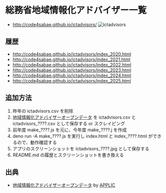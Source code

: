 # 総務省地域情報化アドバイザー一覧

- http://code4sabae.github.io/ictadvisors/
![ictadvisors](https://code4sabae.github.io/ictadvisors/ictadvisors_2025.jpg)  

## 履歴

- http://code4sabae.github.io/ictadvisors/index_2020.html
- http://code4sabae.github.io/ictadvisors/index_2021.html
- http://code4sabae.github.io/ictadvisors/index_2022.html
- http://code4sabae.github.io/ictadvisors/index_2023.html
- http://code4sabae.github.io/ictadvisors/index_2024.html
- http://code4sabae.github.io/ictadvisors/index_2025.html

## 追加方法

1. 昨年の ictadvisors.csv を削除
2. [地域情報化アドバイザーオープンデータ](https://www.r-ict-advisor.jp/member/opendata/) を ictadvisors.csv と ictadvisors_????.csv として保存する or スクレイピング
3. 前年度 make_????.js を元に、今年度 make_????.j を作成
4. deno run -A make_????.js を実行し index.html と index_????.html ができるので、動作確認する
5. アプリのスクリーンショットを ictadvisors_????.jpg として保存する
6. README.md の履歴とスクリーンショットを書き換える

## 出典

- [地域情報化アドバイザーオープンデータ](https://www.r-ict-advisor.jp/member/opendata/) by [APPLIC](https://www.r-ict-advisor.jp)

